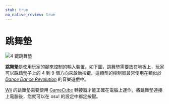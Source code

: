 ```yaml
---
stub: true
no_native_review: true
---
```


# 跳舞墊

![](img/dance-pad.jpg "4 鍵跳舞墊")

**跳舞墊**是使用玩家的腳來控制的輸入裝置。如下圖，跳舞墊需要放在地板上，玩家可以踩踏墊子上的 4 到 9 個方向來啟動按鍵。這類型的控制器最常使用在類似於 *[Dance Dance Revolution](https://zh.wikipedia.org/wiki/勁爆熱舞)* 的音樂遊戲中。

[Wii](https://zh.wikipedia.org/wiki/Wii) 的跳舞墊需要使用 [GameCube](https://zh.wikipedia.org/wiki/GameCube) 轉接器才能正確在電腦上運作。將跳舞墊連接上電腦後，您就可以在 osu! 的設定中綁定按鍵。
